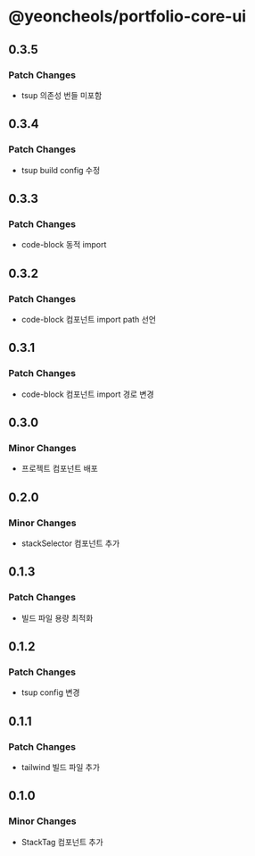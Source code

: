 # @yeoncheols/portfolio-core-ui

## 0.3.5

### Patch Changes

- tsup 의존성 번들 미포함

## 0.3.4

### Patch Changes

- tsup build config 수정

## 0.3.3

### Patch Changes

- code-block 동적 import

## 0.3.2

### Patch Changes

- code-block 컴포넌트 import path 선언

## 0.3.1

### Patch Changes

- code-block 컴포넌트 import 경로 변경

## 0.3.0

### Minor Changes

- 프로젝트 컴포넌트 배포

## 0.2.0

### Minor Changes

- stackSelector 컴포넌트 추가

## 0.1.3

### Patch Changes

- 빌드 파일 용량 최적화

## 0.1.2

### Patch Changes

- tsup config 변경

## 0.1.1

### Patch Changes

- tailwind 빌드 파일 추가

## 0.1.0

### Minor Changes

- StackTag 컴포넌트 추가

